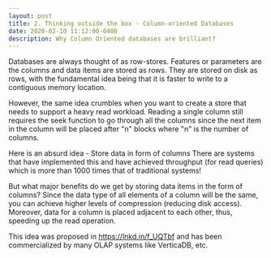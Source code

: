 ```yaml
---
layout: post
title: 2. Thinking outside the box - Column-oriented Databases
date: 2020-02-10 11:12:00-0400
description: Why Column Oriented databases are brilliant?
---
```


Databases are always thought of as row-stores. Features or parameters are the columns and data items are stored as rows. They are stored on disk as rows, with the fundamental idea being that it is faster to write to a contiguous memory location.

However, the same idea crumbles when you want to create a store that needs to support a heavy read workload. Reading a single column still requires the seek function to go through all the columns since the next item in the column will be placed after "n" blocks where "n" is the number of columns.

Here is an absurd idea - Store data in form of columns There are systems that have implemented this and have achieved throughput (for read queries) which is more than 1000 times that of traditional systems!

But what major benefits do we get by storing data items in the form of columns?
Since the data type of all elements of a column will be the same, you can achieve higher levels of compression (reducing disk access). Moreover, data for a column is placed adjacent to each other, thus, speeding up the read operation.

This idea was proposed in https://lnkd.in/f_UQTbf and has been commercialized by many OLAP systems like VerticaDB, etc.